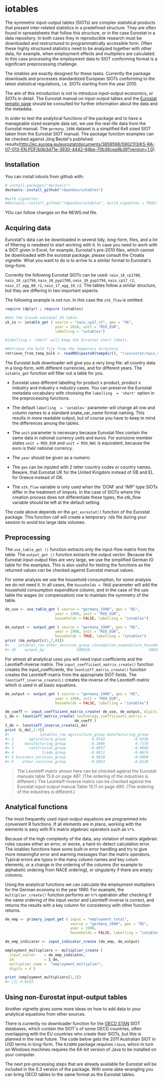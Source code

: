 
<!-- README.md is generated from README.Rmd. Please edit that file -->
iotables
========

The symmetric input-output tables (SIOTs) are complex statistical products that present inter-related statistics in a predefined structure. They are often found in spreadsheets that follow this structure, or in the case Eurostat in a data repository. In both cases they in reproducible research must be downloaded and restructured to programmatically accessible form. Often these highly structured statistics need to be analyzed together with other data, for example, when employment effects and multipliers are calculated. In this case processing the employment data to SIOT conforming format is a significant preprocessing challenge.

The iotables are exactly designed for these tasks. Currently the package downloads and processes standardized European SIOTs conforming to the latest statistical regulations, i.e. SIOTs starting from the year 2010.

The aim of this introduction is not to introduce input-output economics, or SIOTs in detail. The Eurostat manual on input-output tables and the [Eurostat tematic page](http://ec.europa.eu/eurostat/web/esa-supply-use-input-tables/methodology/symmetric-input-output-tables) should be consulted for further information about the data and the metadata.

In order to test the analytical functions of the package and to have a manageable sized example data set, we use the real-life data from the Eurostat manual. The `germany_1990` dataset is a simplified 6x6 sized SIOT taken from the Eurostat SIOT manual. The package function examples can be checked against Jörg Beutel's published results(<http://ec.europa.eu/eurostat/documents/3859598/5902113/KS-RA-07-013-EN.PDF/b0b3d71e-3930-4442-94be-70b36cea9b39?version=1.0>).

Installation
------------

You can install iotools from github with:

``` r
# install.packages("devtools")
devtools::install_github("rOpenGov/iotables")

#with vignettes:
#devtools::install_github("rOpenGov/iotables", build_vignettes = TRUE)
```

YOu can follow changes on the NEWS.md file.

Acquiring data
--------------

Eurostat's data can be downloaded in several tidy, long-form, files, and a lot of filtering is needeed to start working with it. In case you need to work with a SIOT given in Excel, for example, Eurostat's pre-2010 files, which cannot be downloaded with the eurostat package, please consult the Croatia vignette. What you want to do is to arrive to a similar format to Eurostat's long-form.

Currently the following Eurostat SIOTs can be used: `naio_10_cp1700`, `naio_10_cp1750`, `naio_10_pyp1700`, `naio_10_pyp1750`, `naio_cp17_r2`, `naio_17_agg_60_r2`, `naio_17_agg_10_r2`. The tables follow a similar structure, but they are differing in two important aspects.

The following example is not run. In this case the `stk_flow` is omitted:

``` r
require (dplyr) ; require (iotables)

#Get the Slovak national IO table.
sk_io <- iotable_get ( source = "naio_cp17_r2", geo = "SK",
                       year = 2010, unit = "MIO_EUR", 
                       labelling = "iotables")

#labelling = 'short' will keep the Eurostat short labels.

#Retrieve the bulk file from the temporary directory
retrieve_from_temp_bulk <- readRDS(paste0(tempdir(), "\\eurostat/naio_cp17_r2_date_code_TF.rds" ))
```

The Eurostat bulk downloader will give you a very long file: all country data in a long-form, with different currencies, and for different years. The `iotable_get` function will filter out a table for you.

-   Eurostat uses different labelling for product x product, product x industry and industry x industry cases. You can preserve the Eurostat metadata vocabulary with choosing the `labelling  = 'short'` option in the preprocessing functions.

-   The default `labelling  = 'iotables'` parameter will change all row and column names to a standard snake\_var\_name format naming. This results in more readable output, but of course you have to keep in mind the differences among the tables.

-   The `unit` parameter is necessary because Eurostat files contain the same data in national currency units and euros. For eurozone member states `unit = MIO_EUR` and `unit = MIO_NAC` is equivalent, because the euro is their national currency.

-   The `year` should be given as a numeric.

-   The `geo` can be inputed with 2 letter country codes or country names. Beware, that Eurostat UK for the United Kingdom instead of GB and EL for Greece instead of GR.

-   The `stk_flow` variable is only used when the 'DOM' and 'IMP' type SIOTs differ in the treatment of iimpots. In the case of SIOTs where the creation process does not differentiate these types, the stk\_flow variable should be left at the default setting.

The code above depends on the `get_eurostat()` function of the Eurostat package. This function call will create a temporary .rds file during your session to avoid too large data volumes.

Preprocessing
-------------

The `use_table_get ()` function extracts only the input-flow matrix from the table. The `output_get ()` function extracts the output vector. Because the Eurostat input-output files are very large, we use the simplified German IO table for the examples. This is also useful for testing the functions as the returned values can be checked against Eurostat manual values.

For some analysis we use the household consumption, for some analysis we do not need it. In all cases, the `households = TRUE` parameter will add the household consumption expenditure column, and in the case of the use table the wages (or compensation) row to maintain the symmetry of the table.

``` r
de_use <- use_table_get ( source = "germany_1990", geo = "DE",
                       year = 1990, unit = "MIO_EUR", 
                       households = FALSE, labelling = "iotables")

de_output <- output_get ( source = "germany_1990", geo = "DE",
                       year = 1990, unit = "MIO_EUR",
                       households = TRUE, labelling = "iotables")
print (de_output[c(1,7,8)])
#>    iotables_row other_services_group consumption_expenditure_household
#> 16    output_bp               508918                           1001060
```

For almost all analytical uses you will need input coefficients and the Leontieff-inverse matrix. The `input_coefficient_matrix_create()` function creates the input\_coefficients, the `leontieff_matrix_create()` function creates the Leontieff-matrix from the appropriate SIOT fields. The `leontieff_inverse_create(L)` creates the inverse of the Leontieff-matrix which is used in all basic equations.

``` r
de_output <- output_get ( source = "germany_1990", geo = "DE",
                       year = 1990, unit = "MIO_EUR",
                       households = FALSE, labelling = "iotables")

de_coeff <- input_coefficient_matrix_create( de_use, de_output, digits = 4)
L_de <- leontieff_matrix_create( technology_coefficients_matrix =
                                de_coeff )
I_de <- leontieff_inverse_create(L_de)
print (L_de[,1:3])
#>              iotables_row agriculture_group manufacturing_group
#> 1       agriculture_group            0.9742             -0.0236
#> 2     manufacturing_group           -0.1806              0.7178
#> 3       construcion_group           -0.0097             -0.0068
#> 4             trade_group           -0.0811             -0.0674
#> 5 business_services_group           -0.0828             -0.0890
#> 6    other_services_group           -0.0353             -0.0139
```

> The Leontieff matrix shown here can be checked against the Eurostat manuals table 15.9 on page 487. (The ordering of the industries is different.) The Leontieff-inverse matrix can be checked against the Eurostat input-output manual Table 15.11 on page 490. (The ordering of the industries is different.)

Analytical functions
--------------------

The most frequently used input-output equations are programmed into convenient R functions. If all elements are in place, working with the elements is easy with R's matrix algebraic operators such as `%*%`.

Because of the high complexity of the data, any violation of matrix algebraic rules causes either an error, or worse, a hard-to-detect calculation error. The iotables functions have some built-in error handling and try to give more meaningful error and warning messages than the matrix operators. Typical errors are typos in the many column names and key colum elements, or a change in the ordering of the columns (for example to alphabetic ordering from NACE ordering), or singularity if there are empty columns.

Using the analytical functions we can calculate the employment multipliers for the German economy in the year 1990. For example, the `multiplier_create()` function performs an `%*%` operation after checking if the name ordering of the input vector and Leontieff-inverse is correct, and returns the results with a key column for consistency with other function returns.

``` r
de_emp <- primary_input_get ( input = "employment_total",
                              source = "germany_1990", geo = "DE",
                              year = 1990,  
                              households = FALSE, labelling = "iotables")

de_emp_indicator <- input_indicator_create (de_emp, de_output)

employment_multipliers <- multiplier_create ( 
  input_vector    = de_emp_indicator,
  Im              = I_de,
  multiplier_name =  "employment_multiplier", 
  digits = 4 )

print (employment_multipliers[1,3])
#> [1] 0.0162
```

Using non-Eurostat input-output tables
--------------------------------------

Another vignette gives some more ideas on how to add data to your analytical equations from other sources.

There is currently no downloader function for the [OECD STAN](https://stats.oecd.org/Index.aspx?DataSetCode=STAN_IO_TOT_DOM_IMP) SIOT databases, which contain the SIOT's of some OECD countries, often overlapping with the EU countries who create their SIOTs, but this is planned in the near future. The code below gets the 2011 Australian SIOT in USD terms in long-form. The `RJSDMX` package requires `rJava`, whicn in turn on Windows machines requires the 64-bit version of Java to be installed on your computer.

The next pre-processing steps that are already available for Eurostat will be included in the 0.3 version of the package. With some data-wrangling you can bring OECD tables to the same format as the Eurostat tables.
